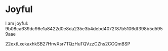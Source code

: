 # Joyful

I am joyful: 9b08ca639dc96e1a8422d0e8da235e3b4debd4072f87b5106df398b5d5959aae


22extLxekaxhkSB27HrwXsr7TQzHuTQVzzCZhs2CCQmBSP